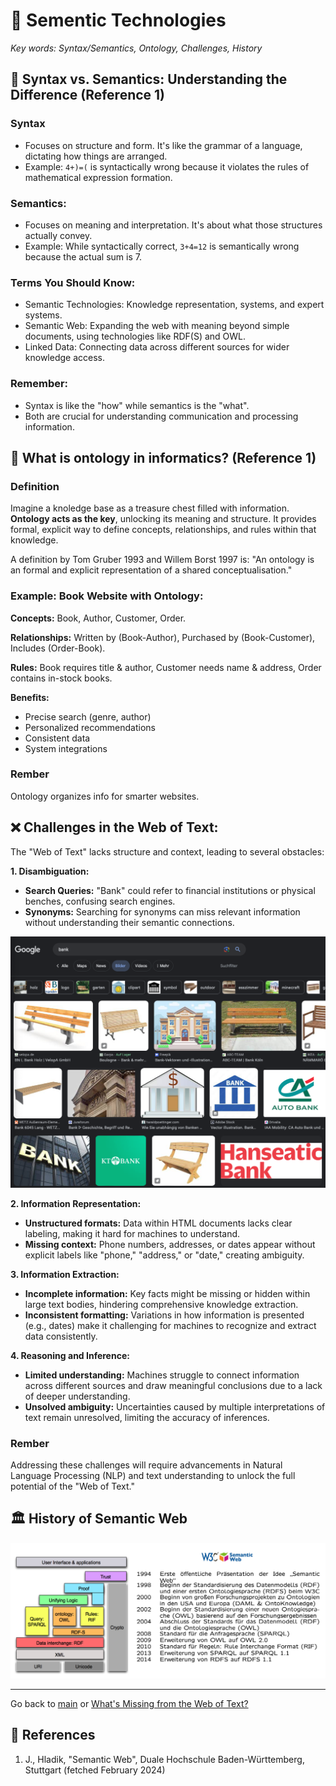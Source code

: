# 💾 Sementic Technologies

_Key words: Syntax/Semantics, Ontology, Challenges, History_

## 🚀 Syntax vs. Semantics: Understanding the Difference (Reference 1)

### Syntax

- Focuses on structure and form. It's like the grammar of a language, dictating how things are arranged.
- Example: `4+)=(` is syntactically wrong because it violates the rules of mathematical expression formation.

### Semantics:

- Focuses on meaning and interpretation. It's about what those structures actually convey.
- Example: While syntactically correct, `3+4=12` is semantically wrong because the actual sum is 7.

### Terms You Should Know:

- Semantic Technologies: Knowledge representation, systems, and expert systems.
- Semantic Web: Expanding the web with meaning beyond simple documents, using technologies like RDF(S) and OWL.
- Linked Data: Connecting data across different sources for wider knowledge access.

### Remember:

- Syntax is like the "how" while semantics is the "what".
- Both are crucial for understanding communication and processing information.

## 🤘 What is ontology in informatics? (Reference 1)

### Definition

Imagine a knoledge base as a treasure chest filled with information. **Ontology acts as the key**, unlocking its meaning and structure. It provides formal, explicit way to define concepts, relationships, and rules within that knowledge.

A definition by Tom Gruber 1993 and Willem Borst 1997 is: "An ontology is an formal and explicit representation of a shared conceptualisation."

### Example: Book Website with Ontology:

**Concepts:** Book, Author, Customer, Order.

**Relationships:** Written by (Book-Author), Purchased by (Book-Customer), Includes (Order-Book).

**Rules:** Book requires title & author, Customer needs name & address, Order contains in-stock books.

**Benefits:**

- Precise search (genre, author)
- Personalized recommendations
- Consistent data
- System integrations

### Rember

Ontology organizes info for smarter websites.

## ❌ Challenges in the Web of Text:

The "Web of Text" lacks structure and context, leading to several obstacles:

**1. Disambiguation:**

- **Search Queries:** "Bank" could refer to financial institutions or physical benches, confusing search engines.
- **Synonyms:** Searching for synonyms can miss relevant information without understanding their semantic connections.

![Seach query "Bank"](./images/search-bank.png)

**2. Information Representation:**

- **Unstructured formats:** Data within HTML documents lacks clear labeling, making it hard for machines to understand.
- **Missing context:** Phone numbers, addresses, or dates appear without explicit labels like "phone," "address," or "date," creating ambiguity.

**3. Information Extraction:**

- **Incomplete information:** Key facts might be missing or hidden within large text bodies, hindering comprehensive knowledge extraction.
- **Inconsistent formatting:** Variations in how information is presented (e.g., dates) make it challenging for machines to recognize and extract data consistently.

**4. Reasoning and Inference:**

- **Limited understanding:** Machines struggle to connect information across different sources and draw meaningful conclusions due to a lack of deeper understanding.
- **Unsolved ambiguity:** Uncertainties caused by multiple interpretations of text remain unresolved, limiting the accuracy of inferences.

### Rember

Addressing these challenges will require advancements in Natural Language Processing (NLP) and text understanding to unlock the full potential of the "Web of Text."

## 🏛️ History of Semantic Web

![Semantic Web Layer Cake](./images/sematic-web-layer-cake.png)

---

Go back to [main](../README.md) or [What's Missing from the Web of Text?](../main/README.md)

## 🦆 References

1. J., Hladik, "Semantic Web", Duale Hochschule Baden-Württemberg, Stuttgart (fetched February 2024)
